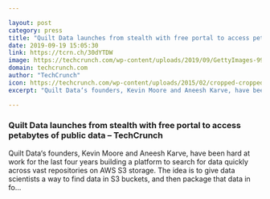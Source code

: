 ```yaml
---

layout: post
category: press
title: "Quilt Data launches from stealth with free portal to access petabytes of public data"
date: 2019-09-19 15:05:30
link: https://tcrn.ch/30dYTDW
image: https://techcrunch.com/wp-content/uploads/2019/09/GettyImages-991373614-2.jpg?w=550
domain: techcrunch.com
author: "TechCrunch"
icon: https://techcrunch.com/wp-content/uploads/2015/02/cropped-cropped-favicon-gradient.png?w=180
excerpt: "Quilt Data‘s founders, Kevin Moore and Aneesh Karve, have been hard at work for the last four years building a platform to search for data quickly across vast repositories on AWS S3 storage. The idea is to give data scientists a way to find data in S3 buckets, and then package that data in fo…"

---
```


### Quilt Data launches from stealth with free portal to access petabytes of public data – TechCrunch

Quilt Data‘s founders, Kevin Moore and Aneesh Karve, have been hard at work for the last four years building a platform to search for data quickly across vast repositories on AWS S3 storage. The idea is to give data scientists a way to find data in S3 buckets, and then package that data in fo…